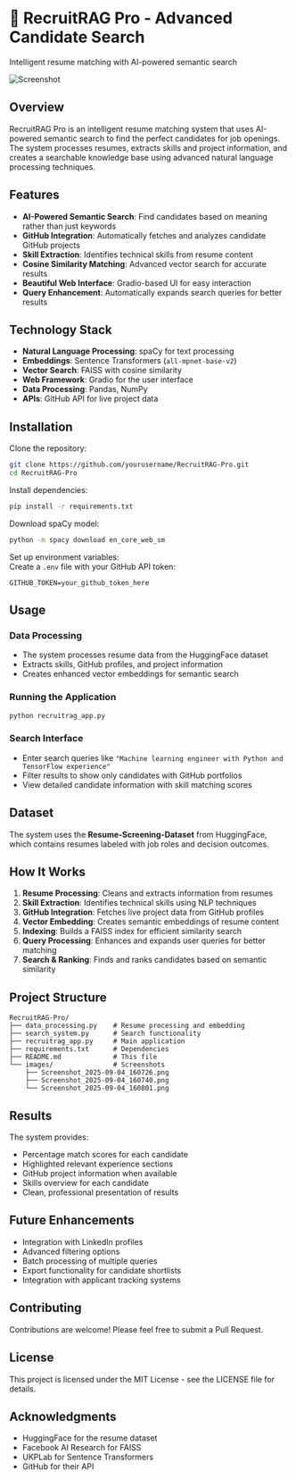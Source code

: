 # 🚀 RecruitRAG Pro - Advanced Candidate Search

Intelligent resume matching with AI-powered semantic search

![Screenshot](https://github.com/username/repo/blob/main/images/Screenshot_2025-09-04_160726.png?raw=true)


## Overview
RecruitRAG Pro is an intelligent resume matching system that uses AI-powered semantic search to find the perfect candidates for job openings. The system processes resumes, extracts skills and project information, and creates a searchable knowledge base using advanced natural language processing techniques.

## Features
- **AI-Powered Semantic Search**: Find candidates based on meaning rather than just keywords  
- **GitHub Integration**: Automatically fetches and analyzes candidate GitHub projects  
- **Skill Extraction**: Identifies technical skills from resume content  
- **Cosine Similarity Matching**: Advanced vector search for accurate results  
- **Beautiful Web Interface**: Gradio-based UI for easy interaction  
- **Query Enhancement**: Automatically expands search queries for better results  

## Technology Stack
- **Natural Language Processing**: spaCy for text processing  
- **Embeddings**: Sentence Transformers (`all-mpnet-base-v2`)  
- **Vector Search**: FAISS with cosine similarity  
- **Web Framework**: Gradio for the user interface  
- **Data Processing**: Pandas, NumPy  
- **APIs**: GitHub API for live project data  

## Installation

Clone the repository:

```bash
git clone https://github.com/yourusername/RecruitRAG-Pro.git
cd RecruitRAG-Pro
```

Install dependencies:

```bash
pip install -r requirements.txt
```

Download spaCy model:

```bash
python -m spacy download en_core_web_sm
```

Set up environment variables:  
Create a `.env` file with your GitHub API token:

```text
GITHUB_TOKEN=your_github_token_here
```

## Usage

### Data Processing
- The system processes resume data from the HuggingFace dataset  
- Extracts skills, GitHub profiles, and project information  
- Creates enhanced vector embeddings for semantic search  

### Running the Application
```bash
python recruitrag_app.py
```

### Search Interface
- Enter search queries like `"Machine learning engineer with Python and TensorFlow experience"`  
- Filter results to show only candidates with GitHub portfolios  
- View detailed candidate information with skill matching scores  

## Dataset
The system uses the **Resume-Screening-Dataset** from HuggingFace, which contains resumes labeled with job roles and decision outcomes.

## How It Works
1. **Resume Processing**: Cleans and extracts information from resumes  
2. **Skill Extraction**: Identifies technical skills using NLP techniques  
3. **GitHub Integration**: Fetches live project data from GitHub profiles  
4. **Vector Embedding**: Creates semantic embeddings of resume content  
5. **Indexing**: Builds a FAISS index for efficient similarity search  
6. **Query Processing**: Enhances and expands user queries for better matching  
7. **Search & Ranking**: Finds and ranks candidates based on semantic similarity  

## Project Structure
```
RecruitRAG-Pro/
├── data_processing.py    # Resume processing and embedding
├── search_system.py      # Search functionality
├── recruitrag_app.py     # Main application
├── requirements.txt      # Dependencies
├── README.md             # This file
└── images/               # Screenshots
    ├── Screenshot_2025-09-04_160726.png
    ├── Screenshot_2025-09-04_160740.png
    └── Screenshot_2025-09-04_160801.png
```

## Results
The system provides:
- Percentage match scores for each candidate  
- Highlighted relevant experience sections  
- GitHub project information when available  
- Skills overview for each candidate  
- Clean, professional presentation of results  

## Future Enhancements
- Integration with LinkedIn profiles  
- Advanced filtering options  
- Batch processing of multiple queries  
- Export functionality for candidate shortlists  
- Integration with applicant tracking systems  

## Contributing
Contributions are welcome! Please feel free to submit a Pull Request.

## License
This project is licensed under the MIT License - see the LICENSE file for details.

## Acknowledgments
- HuggingFace for the resume dataset  
- Facebook AI Research for FAISS  
- UKPLab for Sentence Transformers  
- GitHub for their API  
